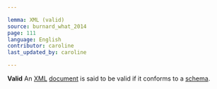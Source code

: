 ```yaml
---

lemma: XML (valid)
source: burnard_what_2014
page: 111
language: English
contributor: caroline
last_updated_by: caroline

---
```


**Valid**
An [XML](XML.html) [document](document.html) is said to be valid if it conforms to a [schema](schema.html).
